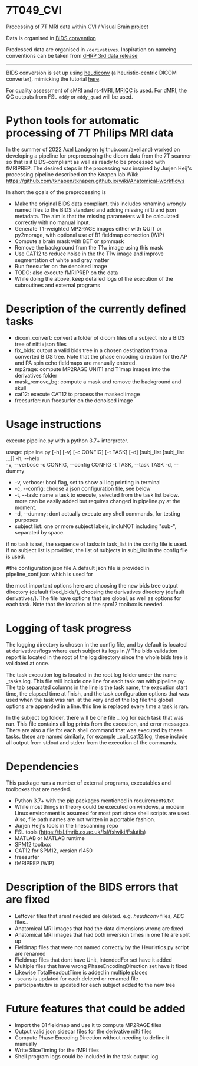 # 7T049_CVI
Processing of 7T MRI data within CVI / Visual Brain project

Data is organised in [BIDS convention](https://bids.neuroimaging.io/specification.html)

Prodessed data are organised in `/derivatives`. Inspiration on nameing conventions can be taken from [dHRP 3rd data release](https://biomedia.github.io/dHCP-release-notes/structure.html) 

-------------

BIDS conversion is set up using [heudiconv](https://heudiconv.readthedocs.io/en/latest/) (a heuristic-centric DICOM converter), mimicking the tutorial [here](http://reproducibility.stanford.edu/bids-tutorial-series-part-2a/).

For quality assessment of sMRI and rs-fMRI, [MRIQC](https://mriqc.readthedocs.io/en/stable/) is used. For dMRI, the QC outputs from FSL `eddy` or `eddy_quad` will be used. 

# Python tools for automatic processing of 7T Philips MRI data 
In the summer of 2022 Axel Landgren (github.com/axelland) worked on developing a pipeline for preprocessing the dicom data from the 7T scanner so that is it BIDS-compliant as well as ready to be processed with fMRIPREP. The desired steps in the processing was inspired by Jurjen Heij's processing pipeline described on the Knapen lab Wiki: https://github.com/tknapen/tknapen.github.io/wiki/Anatomical-workflows

In short the goals of the preprocessing is  
 - Make the original BIDS data compliant, this includes renaming wrongly named files to the BIDS standard and adding missing nifti and json metadata. The aim is that the missing parameters will be calculated correctly with no manual input. 
 - Generate T1-weighted MP2RAGE images either with QUIT or py2mprage, with optional use of B1 fieldmap correction (WIP)
 - Compute a brain mask with BET or spmmask
 - Remove the background from the T1w image using this mask
 - Use CAT12 to reduce noise in the the T1w image and improve segmentation of white and gray matter
 - Run freesurfer on the denoised image
 - TODO: also execute fMRIPREP on the data  
 - While doing the above, keep detailed logs of the execution of the subroutines and external programs

# Description of the currently defined tasks
- dicom_convert: convert a folder of dicom files of a subject into a BIDS tree of nifti+json files 
- fix_bids: output a valid bids tree in a chosen destination from a converted BIDS tree. Note that the phase encoding direction for the AP and PA spin echo fieldmaps are manually entered. 
- mp2rage: compute MP2RAGE UNIT1 and T1map images into the derivatives folder
- mask_remove_bg: compute a mask and remove the background and skull
- cat12: execute CAT12 to process the masked image
- freesurfer: run freesurfer on the denoised image  

# Usage instructions
execute pipeline.py with a python 3.7+ interpreter. 

usage: pipeline.py [-h] [-v] [-c CONFIG] [-t TASK] [-d]
                   [subj_list [subj_list ...]]
  -h, --help    
  -v, --verbose 
  -c CONFIG, --config CONFIG
  -t TASK, --task TASK
  -d, --dummy

 - -v, verbose: bool flag, set to show all log printing in terminal 
 - -c, --config: choose a json configuration file, see below
 - -t, --task: name a task to execute, selected from the task list below. more can be easily added but requires changed in pipeline.py at the moment. 
 - -d, --dummy: dont actually execute any shell commands, for testing purposes
 - subject list: one or more subject labels, incluNOT including "sub-", separated by space.   

if no task is set, the sequence of tasks in task_list in the config file is used. 
if no subject list is provided, the list of subjects in subj_list in the config file is used. 

#the configuration json file
A default json file is provided in pipeline_conf.json which is used for 

the most important options here are choosing the new bids tree output directory (default fixed_bids/), choosing the derivatives directory (default derivatives/). The file have options that are global, as well as options for each task. Note that the location of the spm12 toolbox is needed. 

# Logging of task progress
The logging directory is chosen in the config file, and by default is 
located at derivatives/logs where each subject its logs in /<subject>/ 
The bids validation report is located in the root of the log directory since the whole bids tree is validated at once.  

The task execution log is located in the root log folder under the name <subj>_tasks.log. This file will include one line for each task ran with pipeline.py.  
The tab separated columns in the line is the task name, the execution start time, the elapsed time at finish, and the task configuration options that was used when the task was ran.
at the very end of the log file the global options are appended in a line. this line is replaced every time a task is ran.   

In the subject log folder, there will be one file <subj>_<task name>.log for each task that was ran. This file contains all log prints from the execution, and error messages. 
There are also a file for each shell command that was executed by these tasks. these are named similarly, for example <subj>_call_cat12.log, these include all output from stdout and stderr from the execution of the commands. 

# Dependencies
This package runs a number of external programs, executables and toolboxes that are needed. 

- Python 3.7+ with the pip packages mentioned in requirements.txt
- While most things in theory could be executed on windows, a modern Linux environment is assumed for most part since shell scripts are used. Also, file path names are not written in a portable fashion. 
- Jurjen Heij's tools in the linescanning repo 
- FSL tools (https://fsl.fmrib.ox.ac.uk/fsl/fslwiki/Fslutils)
- MATLAB or MATLAB runtime 
- SPM12 toolbox
- CAT12 for SPM12, version r1450
- freesurfer
- fMRIPREP (WIP)

# Description of the BIDS errors that are fixed

- Leftover files that arent needed are deleted. e.g. *heudiconv* files, *ADC* files..
- Anatomical MRI images that had the data dimensions wrong are fixed
- Anatomical MRI images that had both inversion times in one file are split up
- Fieldmap files that were not named correctly by the Heuristics.py script are renamed
- Fieldmap files that dont have Unit, IntendedFor set have it added
- Multiple files that have wrong PhaseEncodingDirection set have it fixed
- Likewise TotalReadoutTime is added in multiple places
- <subj>-scans is updated for each deleted or renamed file
- participants.tsv is updated for each subject added to the new tree

# Future features that could be added 

- Import the B1 fieldmap and use it to compute MP2RAGE files
- Output valid json sidecar files for the derivative nifti files
- Compute Phase Encoding Direction without needing to define it manually
- Write SliceTiming for the fMRI files
- Shell program logs could be included in the task output log
